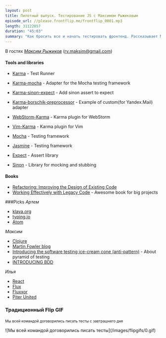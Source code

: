 ```yaml
---
layout: post
title: Пилотный выпуск. Тестирование JS с Максимом Рыжиковым
episode_url: //please.frontflip.me/frontflip_0001.mp3
length: 31122057
duration: "45:03"
summary: "Как бросить все и начать тестировать фронтенд. Рассказывает Максим Рыжиков"
---
```


В гостях [*Максим Рыжиков*](https://plus.google.com/+MaksimRyzhikov) ([rv.maksim@gmail.com](mailto:rv.maksim@gmail.com))


#### Tools and libraries

* [Karma](karma-runner.github.io) - Test Runner
* [Karma-mocha](https://github.com/karma-runner/karma-mocha) - Adapter for the Mocha testing framework
* [Karma-sinon-expect](https://github.com/maksimr/karma-sinon-expect) - Add sinon assert to expect
* [Karma-borschik-preprocessor](https://github.com/maksimr/karma-borschik-preprocessor) - Example of custom(for Yandex.Mail) adapter
* [WebStorm-Karma](http://plugins.jetbrains.com/plugin/7287?pr=phpStorm) - Karma plugin for WebStorm
* [Vim-Karma](https://github.com/maksimr/vim-karma) - Karma plugin for Vim

* [Mocha](http://visionmedia.github.io/mocha/) - Testing framework
* [Jasmine](jasmine.github.io) - Testing framework

* [Expect](https://github.com/LearnBoost/expect.js/) - Assert library

* [Sinon](http://sinonjs.org/) - Library for mocking and stubbing


#### Books

* [Refactoring: Improving the Design of Existing Code](http://martinfowler.com/books/refactoring.html)
* [Working Effectively with Legacy Code](http://www.amazon.com/Working-Effectively-Legacy-Michael-Feathers/dp/0131177052) - Awesome book for big projects


###Picks
*Артем*

 - [klava.org](http://klava.org)
 - [typing.io](http://typing.io/)
 - [Atom](http://atom.io)

*Максим*

 - [Clojure](http://clojure.org/)
 - [Martin Fowler blog](http://martinfowler.com/)
 - [Introducing the software testing ice-cream cone (anti-pattern)](http://watirmelon.com/2012/01/31/introducing-the-software-testing-ice-cream-cone/) - About pyramid of testing
 - [INTRODUCING BDD](http://dannorth.net/introducing-bdd/)

*Илья*

- [React](http://facebook.github.io/react/)
- [Flux](http://facebook.github.io/react/docs/flux-overview.html)
- [Fluxxor](https://github.com/BinaryMuse/fluxxor)
- [Piter United](http://piter-united.ru/)

### Традиционный Flip GIF

<p><small>Мы всей командой договорились писать тесты с завтрашнего дня</small></p>
![Мы всей командой договорились писать тесты](/images/flipgifs/0.gif)
